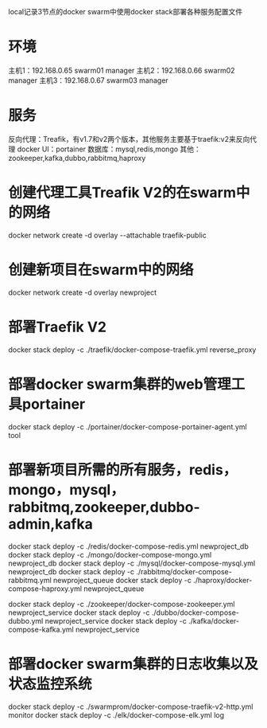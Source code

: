 local记录3节点的docker swarm中使用docker stack部署各种服务配置文件


# 环境
主机1：192.168.0.65 swarm01 manager
主机2：192.168.0.66 swarm02 manager
主机3：192.168.0.67 swarm03 manager


# 服务
反向代理：Treafik，有v1.7和v2两个版本，其他服务主要基于traefik:v2来反向代理
docker UI：portainer
数据库：mysql,redis,mongo
其他：zookeeper,kafka,dubbo,rabbitmq,haproxy


# 创建代理工具Treafik V2的在swarm中的网络
docker network create -d overlay --attachable traefik-public
# 创建新项目在swarm中的网络
docker network create -d overlay newproject


# 部署Traefik V2
docker stack deploy -c ./traefik/docker-compose-traefik.yml reverse_proxy

# 部署docker swarm集群的web管理工具portainer

docker stack deploy -c ./portainer/docker-compose-portainer-agent.yml tool

# 部署新项目所需的所有服务，redis，mongo，mysql，rabbitmq,zookeeper,dubbo-admin,kafka
docker stack deploy -c ./redis/docker-compose-redis.yml newproject_db
docker stack deploy -c ./mongo/docker-compose-mongo.yml newproject_db
docker stack deploy -c ./mysql/docker-compose-mysql.yml newproject_db
docker stack deploy -c ./rabbitmq/docker-compose-rabbitmq.yml newproject_queue
docker stack deploy -c ./haproxy/docker-compose-haproxy.yml newproject_queue

docker stack deploy -c ./zookeeper/docker-compose-zookeeper.yml newproject_service
docker stack deploy -c ./dubbo/docker-compose-dubbo.yml newproject_service
docker stack deploy -c ./kafka/docker-compose-kafka.yml newproject_service

# 部署docker swarm集群的日志收集以及状态监控系统
docker stack deploy -c ./swarmprom/docker-compose-traefik-v2-http.yml monitor
docker stack deploy -c ./elk/docker-compose-elk.yml log